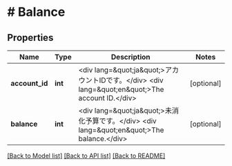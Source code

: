 # # Balance

## Properties

Name | Type | Description | Notes
------------ | ------------- | ------------- | -------------
**account_id** | **int** | &lt;div lang&#x3D;\&quot;ja\&quot;&gt;アカウントIDです。&lt;/div&gt; &lt;div lang&#x3D;\&quot;en\&quot;&gt;The account ID.&lt;/div&gt; | [optional]
**balance** | **int** | &lt;div lang&#x3D;\&quot;ja\&quot;&gt;未消化予算です。&lt;/div&gt; &lt;div lang&#x3D;\&quot;en\&quot;&gt;The balance.&lt;/div&gt; | [optional]

[[Back to Model list]](../../README.md#models) [[Back to API list]](../../README.md#endpoints) [[Back to README]](../../README.md)
